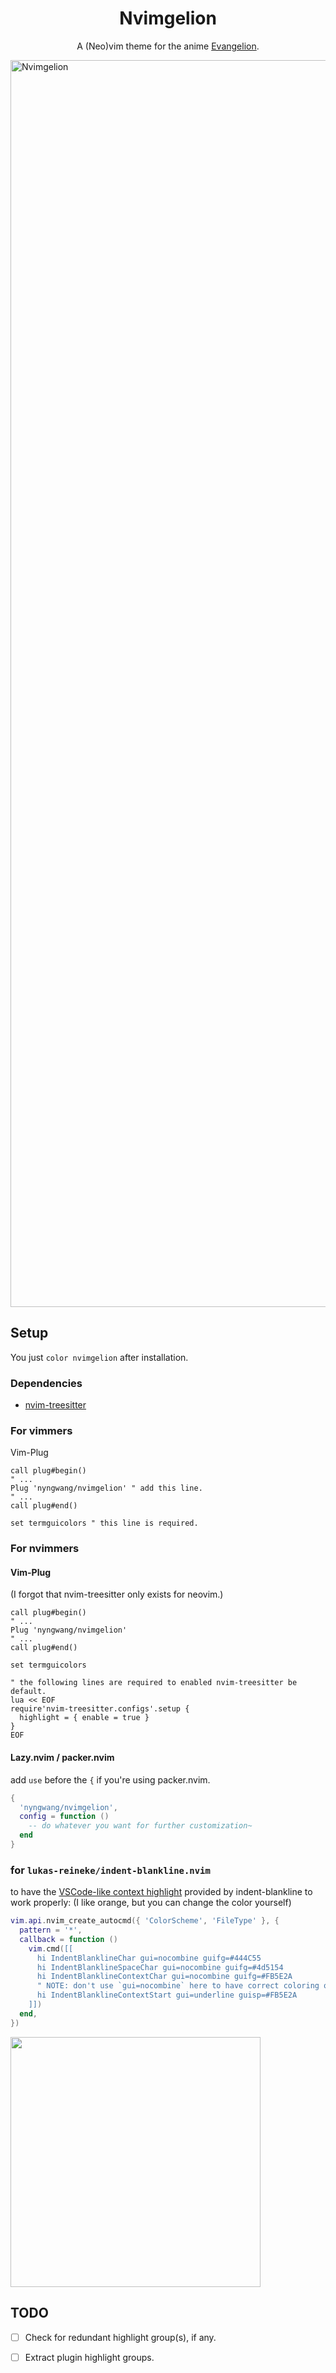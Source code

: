 <div align="center">

# Nvimgelion

A (Neo)vim theme for the anime
[Evangelion](https://en.wikipedia.org/wiki/Neon_Genesis_Evangelion).

</div>


<img width="1995" alt="Nvimgelion" src="https://user-images.githubusercontent.com/24765272/233921059-aef26c9d-bf2a-4128-a917-5ed0a21e3262.png">


## Setup

You just `color nvimgelion` after installation.

### Dependencies

- [nvim-treesitter](https://github.com/nvim-treesitter/nvim-treesitter)


### For vimmers

Vim-Plug

```vim
call plug#begin()
" ...
Plug 'nyngwang/nvimgelion' " add this line.
" ...
call plug#end()

set termguicolors " this line is required.
```

### For nvimmers


#### Vim-Plug

(I forgot that nvim-treesitter only exists for neovim.)

```vim
call plug#begin()
" ...
Plug 'nyngwang/nvimgelion'
" ...
call plug#end()

set termguicolors

" the following lines are required to enabled nvim-treesitter be default.
lua << EOF
require'nvim-treesitter.configs'.setup {
  highlight = { enable = true }
}
EOF
```


#### Lazy.nvim / packer.nvim

add `use` before the `{` if you're using packer.nvim.


```lua
{
  'nyngwang/nvimgelion',
  config = function ()
    -- do whatever you want for further customization~
  end
}
```
### for `lukas-reineke/indent-blankline.nvim`

to have the [VSCode-like context highlight](https://github.com/lukas-reineke/indent-blankline.nvim#with-context-indent-highlighted-by-treesitter) provided by indent-blankline to work properly: (I like orange, but you can change the color yourself)

```lua
vim.api.nvim_create_autocmd({ 'ColorScheme', 'FileType' }, {
  pattern = '*',
  callback = function ()
    vim.cmd([[
      hi IndentBlanklineChar gui=nocombine guifg=#444C55
      hi IndentBlanklineSpaceChar gui=nocombine guifg=#4d5154
      hi IndentBlanklineContextChar gui=nocombine guifg=#FB5E2A
      " NOTE: don't use `gui=nocombine` here to have correct coloring of gitsigns.nvim.
      hi IndentBlanklineContextStart gui=underline guisp=#FB5E2A
    ]])
  end,
})
```

<img src="https://user-images.githubusercontent.com/24765272/234414708-ef6fe762-a4c1-492a-86e8-49e81687e286.png" width="400">

## TODO

- [ ] Check for redundant highlight group(s), if any.
- [ ] Extract plugin highlight groups.

